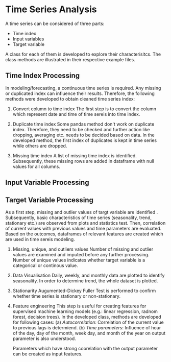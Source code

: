 # Time Series Analysis

A time series can be considered of three parts:
- Time index
- Input variables
- Target variable

A class for each of them is developed to explore their characterisitcs. The class methods are illustrated in their respective example files. 

## Time Index Processing 

In modeling/forecasting, a continuous time series is required. Any missing or duplicated index can influence their results. Therefore, the following methods were developed to obtain cleaned time series index:

1. Convert column to time index
    The first step is to convert the column which represent date and time of time sereis into time index. 

2. Duplicate time index
    Some  pandas method don't work on duplicate index. Therefore, they need to be checked and further action like dropping, averaging etc. needs to be decided based on data. In the developed method, the first index of duplicates is kept in time series while others are dropped.

4. Missing time index
    A list of missing time index is identified. Subsequently, these missing rows are added in dataframe with null values for all columns.  

## Input Variable Processing

## Target Variable Processing

As a first step, missing and outlier values of targt variable are identified . Subsequently, basic characteristics of time series (seasonality, trend, stationary etc.) are observed from plots and statistics test. Then, correlation of current values with previous values and time parameters are evaluated. Based on the outcomes, dataframes of relevant features are created which are used in time sereis modeling. 

1. Missing, unique, and outliers values
Number of missing and outlier values are examined and imputed before any further processing. Number of unique values indicates whether target variable is a categorical or continous value.

2. Data Visualisation
    Daily, weekly, and monthly data are plotted to identify seasonality. In order to determine trend, the whole dataset is plotted. 

3. Stationarity
    Augumented-Dickey Fuller Test is performed to confirm whether time series is stationary or non-stationary.

4. Feature engineering
    This step is useful for creating features for supervised machine learning models (e.g.: linear regression, radnom forest, decision trees). In the developed class, methods are developed for following cases:
    (a) *Autocorrelation*: Correlation of the current value to previous lags is determiend. 
    (b) *Time parameters*:  Influence of hour of the day, day of the month, week day, and month of the year on output parameter is also understood. 

    Parameters which have strong coorelation with the output parameter can be created as input features.

